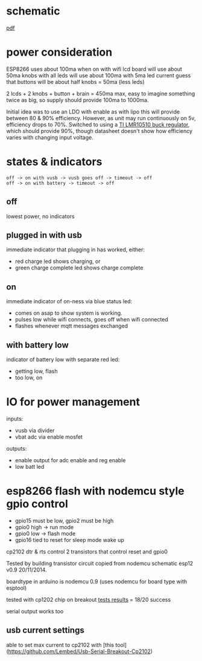# schematic

[pdf](schematic.pdf)

# power consideration

ESP8266 uses about 100ma when on with wifi
lcd board will use about 50ma
knobs with all leds will use about 100ma with 5ma led current
guess that buttons will be about half knobs = 50ma (less leds)

2 lcds + 2 knobs + button + brain = 450ma max, easy to imagine something twice
as big, so supply should provide 100ma to 1000ma.

Initial idea was to use an LDO with enable as with lipo this will provide
between 80 & 90% efficiency. However, as unit may run continuously on 5v,
efficiency drops to 70%. Switched to using a [TI LMR10510 buck
regulator](http://www.ti.com/lit/ds/symlink/lmr10510.pdf), which should provide
90%, though datasheet doesn't show how efficiency varies with changing input
voltage.

# states & indicators

    off -> on with vusb -> vusb goes off -> timeout -> off
    off -> on with battery -> timeout -> off

## off

lowest power, no indicators

## plugged in with usb

immediate indicator that plugging in has worked, either:

* red charge led shows charging, or
* green charge complete led shows charge complete

## on

immediate indicator of on-ness via blue status led:

* comes on asap to show system is working. 
* pulses low while wifi connects, goes off when wifi connected
* flashes whenever mqtt messages exchanged

## with battery low

indicator of battery low with separate red led:

* getting low, flash
* too low, on

# IO for power management

inputs:

* vusb via divider
* vbat adc via enable mosfet

outputs:

* enable output for adc enable and reg enable
* low batt led

# esp8266 flash with nodemcu style gpio control

* gpio15 must be low, gpio2 must be high
* gpio0 high -> run mode
* gpio0 low -> flash mode
* gpio16 tied to reset for sleep mode wake up

cp2102 dtr & rts control 2 transistors that control reset and gpio0

Tested by building transistor circuit copied from nodemcu schematic esp12 v0.9
20/11/2014.

boardtype in arduino is nodemcu 0.9 (uses nodemcu for board type with esptool)

tested with cp1202 chip on breakout
[tests results](esp-prog-test/nodemcu-results) = 18/20 success

serial output works too

## usb current settings 

able to set max current to cp2102 with [this tool]
(https://github.com/Lembed/Usb-Serial-Breakout-Cp2102)
